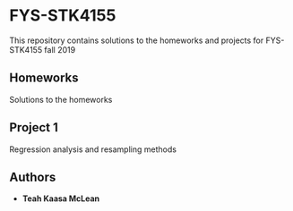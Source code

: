 # FYS-STK4155

This repository contains solutions to the homeworks and projects for FYS-STK4155 fall 2019

## Homeworks

Solutions to the homeworks

## Project 1

Regression analysis and resampling methods

## Authors

* **Teah Kaasa McLean**

